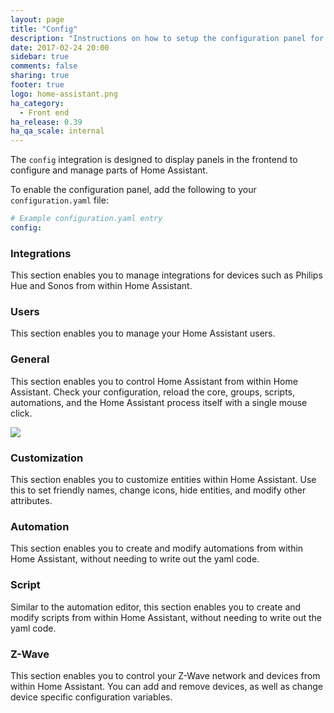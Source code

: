```yaml
---
layout: page
title: "Config"
description: "Instructions on how to setup the configuration panel for Home Assistant."
date: 2017-02-24 20:00
sidebar: true
comments: false
sharing: true
footer: true
logo: home-assistant.png
ha_category:
  - Front end
ha_release: 0.39
ha_qa_scale: internal
---
```


The `config` integration is designed to display panels in the frontend to configure and manage parts of Home Assistant.

To enable the configuration panel, add the following to your `configuration.yaml` file:

```yaml
# Example configuration.yaml entry
config:
```

### Integrations

This section enables you to manage integrations for devices such as Philips Hue and Sonos from within Home Assistant.

### Users

This section enables you to manage your Home Assistant users.

### General

This section enables you to control Home Assistant from within Home Assistant. Check your configuration, reload the core, groups, scripts, automations, and the Home Assistant process itself with a single mouse click.

<p class='img'>
  <img src='{{site_root}}/images/screenshots/server-management.png' />
</p>

### Customization

This section enables you to customize entities within Home Assistant. Use this to set friendly names, change icons, hide entities, and modify other attributes.

### Automation

This section enables you to create and modify automations from within Home Assistant, without needing to write out the yaml code.

### Script

Similar to the automation editor, this section enables you to create and modify scripts from within Home Assistant, without needing to write out the yaml code.

### Z-Wave

This section enables you to control your Z-Wave network and devices from within Home Assistant. You can add and remove devices, as well as change device specific configuration variables.

